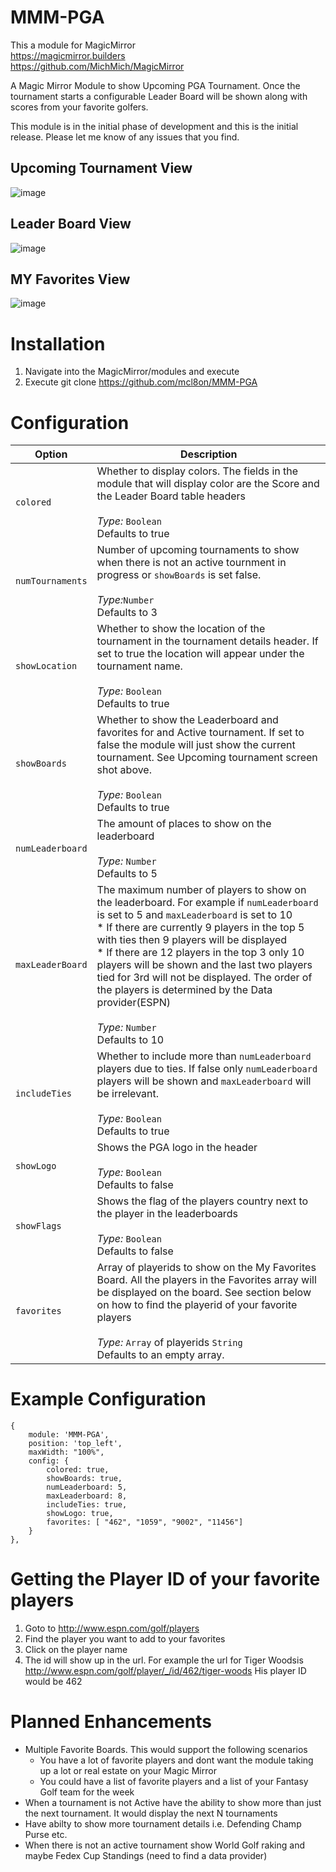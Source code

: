# MMM-PGA

This a module for MagicMirror <br>
https://magicmirror.builders <br>
https://github.com/MichMich/MagicMirror



A Magic Mirror Module to show Upcoming PGA Tournament. Once the tournament starts a configurable Leader Board will be shown along with scores from your favorite golfers.

This module is in the initial phase of development and this is the initial release. Please let me know of any issues that you find.


## Upcoming Tournament View

![image](https://user-images.githubusercontent.com/71428005/94088698-247e1b00-fddf-11ea-9232-2c555c945dc1.png)


## Leader Board View
![image](https://user-images.githubusercontent.com/71428005/94298939-ef83dc80-ff34-11ea-9f0b-428a918f580d.png)




## MY Favorites View

![image](https://user-images.githubusercontent.com/71428005/94299058-1e01b780-ff35-11ea-951d-2ed47e4cc2e5.png)



# Installation

1. Navigate into the MagicMirror/modules and execute
1. Execute git clone https://github.com/mcl8on/MMM-PGA

# Configuration

Option|Description
------|-----------
`colored`| Whether to display colors. The fields  in the module that will display color are the Score and the Leader Board table headers <br> <br> _Type:_ `Boolean` <br> Defaults to true
`numTournaments` | Number of upcoming tournaments to show when there is not an active tournment in progress or  `showBoards` is set false. <br> <br> _Type:_`Number`<br>Defaults to 3
`showLocation`| Whether to show the location of the tournament in the tournament details header. If set to true the location will appear under the tournament name.<br><br>_Type:_ `Boolean`<br>Defaults to true
`showBoards`| Whether to show the Leaderboard and favorites for and Active tournament. If set to false the module will just show the current tournament. See Upcoming tournament screen shot above. <br> <br> _Type:_ `Boolean`<br> Defaults to true
`numLeaderboard`| The amount of places to show on the leaderboard<br> <br> _Type:_ `Number` <br> Defaults to 5
`maxLeaderBoard`| The maximum number of players to show on the leaderboard. For example if `numLeaderboard` is set to 5 and `maxLeaderboard` is set to 10 <br> * If there are currently 9 players in the top 5 with ties then 9 players will be displayed <br> * If there are 12 players in the top 3 only 10 players will be shown and the last two players tied for 3rd will not be displayed. The order of the players is determined by the Data provider(ESPN) <br>  <br> _Type:_ `Number`<br> Defaults to 10
`includeTies`| Whether to include more than `numLeaderboard` players due to ties. If false only `numLeaderboard` players will be shown and `maxLeaderboard` will be irrelevant. <br> <br> _Type:_ `Boolean`<br> Defaults to true
`showLogo`| Shows the PGA logo in the header<br><br>_Type:_ `Boolean` <br>Defaults to false
`showFlags`| Shows the flag of the players country next to the player in the leaderboards<br><br>_Type:_ `Boolean` <br> Defaults to false
`favorites`| Array of playerids to show on the My Favorites Board. All the players in the Favorites array will be displayed on the board. See section below on how to find the playerid of your favorite players <br> <br> _Type:_ `Array` of playerids `String` <br> Defaults to an empty array.


# Example Configuration

```
{
	module: 'MMM-PGA',
	position: 'top_left',
	maxWidth: "100%",
	config: {
		colored: true,
		showBoards: true,
		numLeaderboard: 5,
		maxLeaderboard: 8,
		includeTies: true,
		showLogo: true,
		favorites: [ "462", "1059", "9002", "11456"]
	}
},	
```


# Getting the Player ID of your favorite players

1. Goto to http://www.espn.com/golf/players
1. Find the player you want to add to your favorites
1. Click on the player name
1. The id will show up in the url. For example the url for Tiger Woodsis http://www.espn.com/golf/player/_/id/462/tiger-woods His player ID would be 462

# Planned Enhancements

* Multiple Favorite Boards. This would support the following scenarios
  * You have a lot of favorite players and dont want the module taking up a lot or real estate on your Magic Mirror
  * You could have a list of favorite players and a list of your Fantasy Golf team for the week
* When a tournament is not Active have the ability to show more than just the next tournament. It would display the next N tournaments
* Have abilty to show more tournament details i.e. Defending Champ Purse etc.
* When there is not an active tournament show World Golf raking and maybe Fedex Cup Standings (need to find a data provider)
